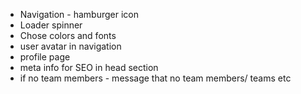 - Navigation - hamburger icon
- Loader spinner
- Chose colors and fonts
- user avatar in navigation
- profile page
- meta info for SEO in head section
- if no team members - message that no team members/ teams etc
